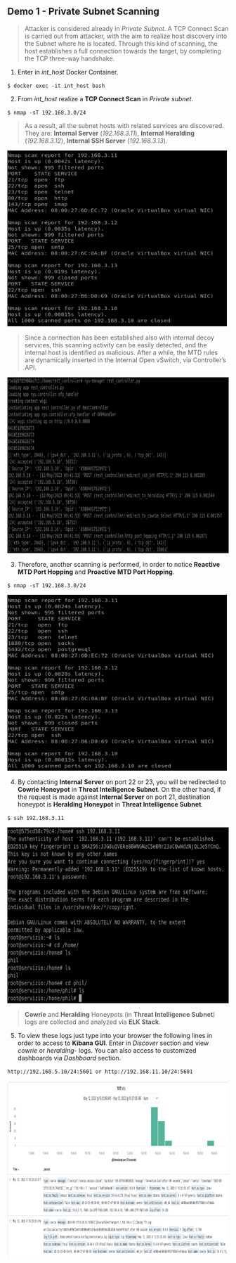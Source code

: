 ## Demo 1 - Private Subnet Scanning
> Attacker is considered already in *Private Subnet*. A TCP Connect Scan is carried out from attacker, with the aim to realize host discovery into the Subnet where he is located. Through this kind of scanning, the host establishes a full connection towards the target, by completing the TCP three-way handshake. 

1. Enter in *int_host* Docker Container.
```  
$ docker exec -it int_host bash
```
2. From *int_host* realize a **TCP Connect Scan** in *Private subnet*.
```  
$ nmap -sT 192.168.3.0/24
```

> As a result, all the subnet hosts with related services are discovered. They are: **Internal Server** (*192.168.3.11*), **Internal Heralding** (*192.168.3.12*), **Internal SSH Server** (*192.168.3.13*).

 <img src="./demo/2.png" width="500" height="400">

> Since a connection has been established also with internal decoy services, this scanning activity can be easily detected, and the internal host is identified as malicious. After a while, the MTD rules are dynamically inserted in the Internal Open vSwitch, via Controller’s API.

<img src="./demo/3.png" width="800" height="400">

3. Therefore, another scanning is performed, in order to notice **Reactive MTD Port Hopping** and **Proactive MTD Port Hopping**.
```  
$ nmap -sT 192.168.3.0/24
```

<img src="./demo/4.png" width="500" height="400">


4. By contacting **Internal Server** on port 22 or 23, you will be redirected to **Cowrie Honeypot** in **Threat Intelligence Subnet**. On the other hand, if the request is made against **Internal Server** on port 21, destination honeypot is **Heralding Honeypot** in **Threat Intelligence Subnet**.
```  
$ ssh 192.168.3.11
```

<img src="./demo/5.png" width="600" height="400">


> **Cowrie** and **Heralding** Honeypots (in **Threat Intelligence Subnet**) logs are collected and analyzed via **ELK Stack**. 

5. To view these logs just type into your browser the following lines in order to access to **Kibana GUI**. Enter in *Discover* section and view *cowrie* or *heralding-* logs. You can also access to customized dashboards via *Dashboard* section.
```  
http://192.168.5.10/24:5601 or http://192.168.11.10/24:5601
```

<img src="./demo/8.png" width="1100" height="400">
